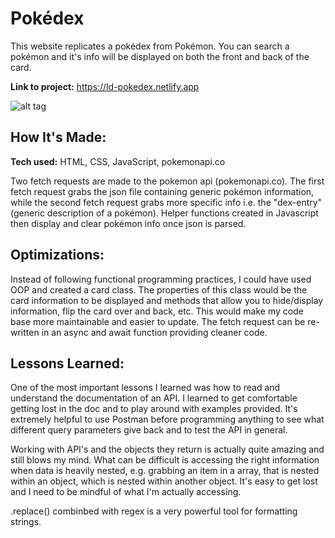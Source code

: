 # Pokédex
This website replicates a pokédex from Pokémon. You can search a pokémon and it's info will be displayed on both the front and back of the card. 

**Link to project:** https://ld-pokedex.netlify.app

![alt tag](https://i.imgur.com/itKqjw3.png)

## How It's Made:

**Tech used:** HTML, CSS, JavaScript, pokemonapi.co

Two fetch requests are made to the pokemon api (pokemonapi.co). The first fetch request grabs the json file containing generic pokémon information, while the second fetch request grabs more specific info i.e. the "dex-entry" (generic description of a pokémon). Helper functions created in Javascript then display and clear pokémon info once json is parsed. 

## Optimizations:

Instead of following functional programming practices, I could have used OOP and created a card class. The properties of this class would be the card information to be displayed and methods that allow you to hide/display information, flip the card over and back, etc. This would make my code base more maintainable and easier to update. The fetch request can be re-written in an async and await function providing cleaner code.

## Lessons Learned:

One of the most important lessons I learned was how to read and understand the documentation of an API. I learned to get comfortable getting lost in the doc and to play around with examples provided. It's extremely helpful to use Postman before programming anything to see what different query parameters give back and to test the API in general.

Working with API's and the objects they return is actually quite amazing and still blows my mind. What can be difficult is accessing the right information when data is heavily nested, e.g. grabbing an item in a array, that is nested within an object, which is nested within another object. It's easy to get lost and I need to be mindful of what I'm actually accessing.

.replace() combinbed with regex is a very powerful tool for formatting strings.  


